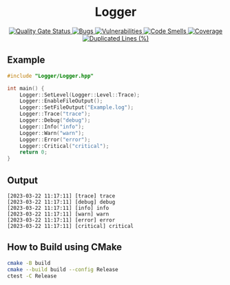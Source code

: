 <h1 align="center">Logger</h1>

<div align="center">
    <a href="https://sonarcloud.io/summary/new_code?id=xorz57_Logger">
        <img src="https://sonarcloud.io/api/project_badges/measure?project=xorz57_Logger&metric=alert_status" alt="Quality Gate Status">
    </a>
    <a href="https://sonarcloud.io/summary/new_code?id=xorz57_Logger">
        <img src="https://sonarcloud.io/api/project_badges/measure?project=xorz57_Logger&metric=bugs" alt="Bugs">
    </a>
    <a href="https://sonarcloud.io/summary/new_code?id=xorz57_Logger">
        <img src="https://sonarcloud.io/api/project_badges/measure?project=xorz57_Logger&metric=vulnerabilities" alt="Vulnerabilities">
    </a>
    <a href="https://sonarcloud.io/summary/new_code?id=xorz57_Logger">
        <img src="https://sonarcloud.io/api/project_badges/measure?project=xorz57_Logger&metric=code_smells" alt="Code Smells">
    </a>
    <a href="https://sonarcloud.io/summary/new_code?id=xorz57_Logger">
        <img src="https://sonarcloud.io/api/project_badges/measure?project=xorz57_Logger&metric=coverage" alt="Coverage">
    </a>
    <a href="https://sonarcloud.io/summary/new_code?id=xorz57_Logger">
        <img src="https://sonarcloud.io/api/project_badges/measure?project=xorz57_Logger&metric=duplicated_lines_density" alt="Duplicated Lines (%)">
    </a>
</div>

## Example

```c++
#include "Logger/Logger.hpp"

int main() {
    Logger::SetLevel(Logger::Level::Trace);
    Logger::EnableFileOutput();
    Logger::SetFileOutput("Example.log");
    Logger::Trace("trace");
    Logger::Debug("debug");
    Logger::Info("info");
    Logger::Warn("warn");
    Logger::Error("error");
    Logger::Critical("critical");
    return 0;
}
```

## Output

```console
[2023-03-22 11:17:11] [trace] trace
[2023-03-22 11:17:11] [debug] debug
[2023-03-22 11:17:11] [info] info
[2023-03-22 11:17:11] [warn] warn
[2023-03-22 11:17:11] [error] error
[2023-03-22 11:17:11] [critical] critical
```

## How to Build using CMake

```bash
cmake -B build
cmake --build build --config Release
ctest -C Release
```

